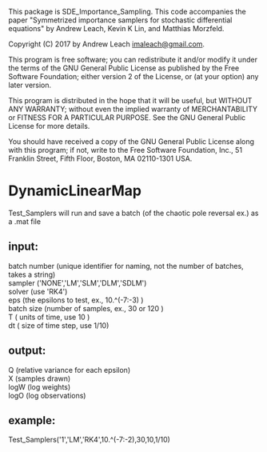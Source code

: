This package is SDE_Importance_Sampling.  This code
accompanies the paper "Symmetrized importance samplers for
stochastic differential equations" by Andrew Leach, Kevin K
Lin, and Matthias Morzfeld.

Copyright (C) 2017 by Andrew Leach <imaleach@gmail.com>.

This program is free software; you can redistribute
it and/or modify it under the terms of the GNU
General Public License as published by the Free
Software Foundation; either version 2 of the
License, or (at your option) any later version.

This program is distributed in the hope that it
will be useful, but WITHOUT ANY WARRANTY; without
even the implied warranty of MERCHANTABILITY or
FITNESS FOR A PARTICULAR PURPOSE.  See the GNU
General Public License for more details.

You should have received a copy of the GNU General
Public License along with this program; if not, write
to the Free Software Foundation, Inc., 51 Franklin
Street, Fifth Floor, Boston, MA 02110-1301 USA.


# DynamicLinearMap

Test_Samplers will run and save a batch (of the chaotic pole reversal ex.) as a .mat file

## input:
batch number (unique identifier for naming, not the number of batches, takes a string)  
sampler ('NONE','LM','SLM','DLM','SDLM')  
solver (use 'RK4')  
eps (the epsilons to test, ex., 10.^(-7:-3) )  
batch size (number of samples, ex., 30 or 120 )  
T ( units of time, use 10 )  
dt ( size of time step, use 1/10)  

## output:
Q  (relative variance for each epsilon)  
X  (samples drawn)  
logW (log weights)  
logO (log observations)

## example:
Test_Samplers('1','LM','RK4',10.^(-7:-2),30,10,1/10)
